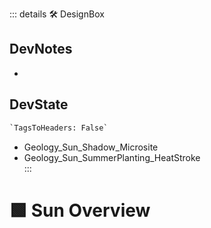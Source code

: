 ::: details 🛠 <dev>DesignBox</dev>

## DevNotes

-

## DevState

```py
`TagsToHeaders: False`
```


- Geology_Sun_Shadow_Microsite												
- Geology_Sun_SummerPlanting_HeatStroke																																
:::

# 🟩  <eco>Sun Overview</eco>



